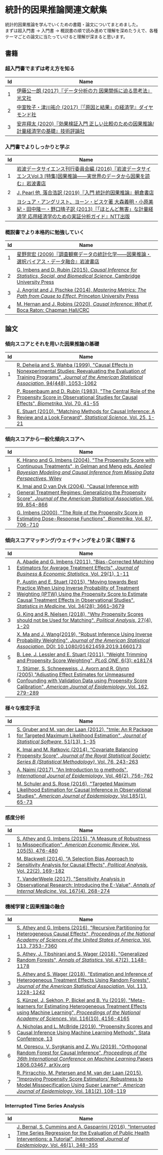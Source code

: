 # 統計的因果推論関連文献集
統計的因果推論を学んでいくための書籍・論文についてまとめました。  
まずは超入門書 -> 入門書 -> 概説書の順で読み進めて理解を深めたうえで、各種テーマごとの論文に当たっていけると理解が深まると思います。

## 書籍
### 超入門書でまずは考え方を知る
|Id|Name|
|-|-|
|1|[伊藤公一朗 (2017)『データ分析の力 因果関係に迫る思考法』光文社](https://www.amazon.co.jp/%E3%83%87%E3%83%BC%E3%82%BF%E5%88%86%E6%9E%90%E3%81%AE%E5%8A%9B-%E5%9B%A0%E6%9E%9C%E9%96%A2%E4%BF%82%E3%81%AB%E8%BF%AB%E3%82%8B%E6%80%9D%E8%80%83%E6%B3%95-%E5%85%89%E6%96%87%E7%A4%BE%E6%96%B0%E6%9B%B8-%E4%BC%8A%E8%97%A4-%E5%85%AC%E4%B8%80%E6%9C%97/dp/4334039863)|  
|2|[中室牧子・津川祐介 (2017)『「原因と結果」の経済学』ダイヤモンド社](https://www.amazon.co.jp/%E3%80%8C%E5%8E%9F%E5%9B%A0%E3%81%A8%E7%B5%90%E6%9E%9C%E3%80%8D%E3%81%AE%E7%B5%8C%E6%B8%88%E5%AD%A6%E2%80%95%E2%80%95%E2%80%95%E3%83%87%E3%83%BC%E3%82%BF%E3%81%8B%E3%82%89%E7%9C%9F%E5%AE%9F%E3%82%92%E8%A6%8B%E6%8A%9C%E3%81%8F%E6%80%9D%E8%80%83%E6%B3%95-%E4%B8%AD%E5%AE%A4%E7%89%A7%E5%AD%90/dp/447803947X/ref=sr_1_1?adgrpid=51990675783&dchild=1&gclid=Cj0KCQjw3qzzBRDnARIsAECmryqTr9vQnRc_fjirZdUwYq9Fm_z5uvn9clFMCe0jU7M2JPP2KWVIuwwaAndhEALw_wcB&hvadid=338543383096&hvdev=c&hvlocphy=1009279&hvnetw=g&hvqmt=e&hvrand=3083489441769443559&hvtargid=aud-758806828496%3Akwd-333359952402&hydadcr=21805_10989639&jp-ad-ap=0&keywords=%E5%8E%9F%E5%9B%A0%E3%81%A8%E7%B5%90%E6%9E%9C%E3%81%AE%E7%B5%8C%E6%B8%88%E5%AD%A6&qid=1584105367&sr=8-1)|  
|3|[安井翔太 (2020)『効果検証入門 正しい比較のための因果推論/計量経済学の基礎』技術評論社](https://www.amazon.co.jp/%E5%8A%B9%E6%9E%9C%E6%A4%9C%E8%A8%BC%E5%85%A5%E9%96%80%E3%80%9C%E6%AD%A3%E3%81%97%E3%81%84%E6%AF%94%E8%BC%83%E3%81%AE%E3%81%9F%E3%82%81%E3%81%AE%E5%9B%A0%E6%9E%9C%E6%8E%A8%E8%AB%96-%E8%A8%88%E9%87%8F%E7%B5%8C%E6%B8%88%E5%AD%A6%E3%81%AE%E5%9F%BA%E7%A4%8E-%E5%AE%89%E4%BA%95-%E7%BF%94%E5%A4%AA/dp/4297111179/ref=sr_1_1?__mk_ja_JP=%E3%82%AB%E3%82%BF%E3%82%AB%E3%83%8A&crid=1OBV7VII6R9AD&dchild=1&keywords=%E5%8A%B9%E6%9E%9C%E6%A4%9C%E8%A8%BC&qid=1584105393&sprefix=%E3%81%93%E3%81%86%E3%81%8B%E3%81%91%E3%82%93%E3%81%97%E3%82%87%E3%81%86%2Caps%2C268&sr=8-1)|
   
### 入門書でよりしっかりと学ぶ
|Id|Name|
|-|-|
|1|[岩波データサイエンス刊行委員会編 (2016)『岩波データサイエンスVol.3 [特集]因果推論――実世界のデータから因果を読む』岩波書店](https://www.amazon.co.jp/%E5%B2%A9%E6%B3%A2%E3%83%87%E3%83%BC%E3%82%BF%E3%82%B5%E3%82%A4%E3%82%A8%E3%83%B3%E3%82%B9-Vol-3-%E5%B2%A9%E6%B3%A2%E3%83%87%E3%83%BC%E3%82%BF%E3%82%B5%E3%82%A4%E3%82%A8%E3%83%B3%E3%82%B9%E5%88%8A%E8%A1%8C%E5%A7%94%E5%93%A1%E4%BC%9A/dp/4000298534/ref=sr_1_1?__mk_ja_JP=%E3%82%AB%E3%82%BF%E3%82%AB%E3%83%8A&crid=2LHKKGKBCT854&dchild=1&keywords=%E5%B2%A9%E6%B3%A2%E3%83%87%E3%83%BC%E3%82%BF%E3%82%B5%E3%82%A4%E3%82%A8%E3%83%B3%E3%82%B9&qid=1584105518&sprefix=%E5%B2%A9%E6%B3%A2%E3%83%87%E3%83%BC%E3%82%BF%2Caps%2C246&sr=8-1)|  
|2|[J. Pearl 他, 落合浩訳 (2019)『入門 統計的因果推論』朝倉書店](https://www.amazon.co.jp/%E5%85%A5%E9%96%80-%E7%B5%B1%E8%A8%88%E7%9A%84%E5%9B%A0%E6%9E%9C%E6%8E%A8%E8%AB%96-Judea-Pearl/dp/4254122411/ref=sr_1_6?__mk_ja_JP=%E3%82%AB%E3%82%BF%E3%82%AB%E3%83%8A&dchild=1&keywords=%E7%B5%B1%E8%A8%88%E7%9A%84%E5%9B%A0%E6%9E%9C%E6%8E%A8%E8%AB%96&qid=1584105567&sr=8-6)|  
|3|[ヨシュア・アングリスト、ヨーン・ビスケ著 大森義明・小原美紀・田中隆一・野口晴子訳 (2013)『「ほとんど無害」な計量経済学 応用経済学のための実証分析ガイド』NTT出版](https://www.amazon.co.jp/%E3%80%8C%E3%81%BB%E3%81%A8%E3%82%93%E3%81%A9%E7%84%A1%E5%AE%B3%E3%80%8D%E3%81%AA%E8%A8%88%E9%87%8F%E7%B5%8C%E6%B8%88%E5%AD%A6%E2%80%95%E5%BF%9C%E7%94%A8%E7%B5%8C%E6%B8%88%E5%AD%A6%E3%81%AE%E3%81%9F%E3%82%81%E3%81%AE%E5%AE%9F%E8%A8%BC%E5%88%86%E6%9E%90%E3%82%AC%E3%82%A4%E3%83%89-%E3%83%A8%E3%82%B7%E3%83%A5%E3%82%A2%E3%83%BB%E3%82%A2%E3%83%B3%E3%82%B0%E3%83%AA%E3%82%B9%E3%83%88/dp/4757122519/ref=sr_1_1?__mk_ja_JP=%E3%82%AB%E3%82%BF%E3%82%AB%E3%83%8A&dchild=1&keywords=%E3%81%BB%E3%81%A8%E3%82%93%E3%81%A9%E7%84%A1%E5%AE%B3&qid=1584105598&sr=8-1)|  
   
### 概説書でより本格的に勉強していく
|Id|Name|
|-|-|
|1|[星野崇宏 (2009)『調査観察データの統計化学――因果推論・選択バイアス・データ融合』岩波書店](https://www.amazon.co.jp/%E8%AA%BF%E6%9F%BB%E8%A6%B3%E5%AF%9F%E3%83%87%E3%83%BC%E3%82%BF%E3%81%AE%E7%B5%B1%E8%A8%88%E7%A7%91%E5%AD%A6%E2%80%95%E5%9B%A0%E6%9E%9C%E6%8E%A8%E8%AB%96%E3%83%BB%E9%81%B8%E6%8A%9E%E3%83%90%E3%82%A4%E3%82%A2%E3%82%B9%E3%83%BB%E3%83%87%E3%83%BC%E3%82%BF%E8%9E%8D%E5%90%88-%E3%82%B7%E3%83%AA%E3%83%BC%E3%82%BA%E7%A2%BA%E7%8E%87%E3%81%A8%E6%83%85%E5%A0%B1%E3%81%AE%E7%A7%91%E5%AD%A6-%E6%98%9F%E9%87%8E-%E5%B4%87%E5%AE%8F/dp/4000069721/ref=sr_1_fkmr0_1?__mk_ja_JP=%E3%82%AB%E3%82%BF%E3%82%AB%E3%83%8A&dchild=1&keywords=%E8%AA%BF%E6%9F%BB%E8%A6%B3%E5%AF%9F%E3%83%87%E3%83%BC%E3%82%BF%E3%81%AE%E7%B5%B1%E8%A8%88%E5%8C%96%E5%AD%A6&qid=1584105930&sr=8-1-fkmr0)|
|2|[G. Imbens and D. Rubin (2015), _Causal Inference for Statistics, Social, and Biomedical Science_, Cambridge University Press](https://www.amazon.co.jp/Causal-Inference-Statistics-Biomedical-Sciences/dp/0521885884/ref=sr_1_1?__mk_ja_JP=%E3%82%AB%E3%82%BF%E3%82%AB%E3%83%8A&dchild=1&keywords=Causal+Inference+for+Statistics%2C+Social%2C+and+Biomedical+Science&qid=1584105905&sr=8-1)|
|3|[J. Angrist and J. Pischke (2014), _Mastering Metrics: The Path from Cause to Effect_, Princeton University Press](https://www.amazon.co.jp/Mastering-Metrics-Path-Cause-Effect/dp/0691152845/ref=sr_1_1?adgrpid=53628805136&dchild=1&gclid=Cj0KCQjw3qzzBRDnARIsAECmryrfWNhwiBLmYRFhmvM1TtaJhderozo80ozaJKWP65dJZevYdIuxjlEaAt74EALw_wcB&hvadid=338564794964&hvdev=c&hvlocphy=1009279&hvnetw=g&hvqmt=e&hvrand=13677210793030631759&hvtargid=aud-758806828496%3Akwd-299833799494&hydadcr=11339_10884778&jp-ad-ap=0&keywords=mastering+metrics&qid=1584105956&sr=8-1)|
|4|[M. Hernan and J. Robins (2020), _Causal Inference: What If_, Boca Raton: Chapman  Hall/CRC](https://www.hsph.harvard.edu/miguel-hernan/causal-inference-book/)|

## 論文
### 傾向スコアとそれを用いた因果推論の基礎
|Id|Name|
|-|-|
|1|[R. Deheija and S. Wahba (1999), "Causal Effects in Nonexperimental Studies: Reevaluating the Evaluation of Training Programs", _Journal of the American Statistical Association_, 94(448), 1053-1062](https://www.uh.edu/~adkugler/Dehejia&Wahba_JASA.pdf)|
|2|[P. Rosenbaum and D. Rubin (1983), "The Central Role of the Propensity Score in Observational Studies for Causal Effects", _Biometrika_, Vol. 70, 41-55](https://academic.oup.com/biomet/article/70/1/41/240879)|
|3|[E. Stuart (2010), "Matching Methods for Causal Inference: A Review and a Look Forward", _Statistical Science_, Vol. 25, 1-21](https://www.ncbi.nlm.nih.gov/pmc/articles/PMC2943670/)|


### 傾向スコアから一般化傾向スコアへ
|Id|Name|
|-|-|
|1|[K. Hirano and G. Imbens (2004), "The Propensity Score with Continuous Treatments", in Gelman and Meng eds. _Applied Bayesian Modeling and Causal Inference from Missing Data Perspectives_, Wiley](http://www.math.mcgill.ca/dstephens/SISCR2017/Articles/HIrano-Imbens-2004.pdf)|
|2|[K. Imai and D van Dyk (2004), "Causal Inference with General Treatment Regimes: Generalizing the Propensity Score", _Journal of the American Statistical Association_, Vol. 99, 854-866](https://imai.fas.harvard.edu/research/files/pscore.pdf)|
|3|[G. Imbens (2000), "The Role of the Propensity Score in Estimating Dose-Response Functions", _Biometrika_, Vol. 87, 706-710](https://pdfs.semanticscholar.org/b9d2/3c91c9054433a4b5d31553f55cf6ae7880b1.pdf)|

### 傾向スコアマッチング/ウェイティングをより深く理解する
|Id|Name|
|-|-|
|1|[A. Abadie and G. Imbens (2011), "Bias-Corrected Matching Estimators for Average Treatment Effects", _Journal of Business & Economic Statistics_, Vol. 29(1), 1-11](https://economics.mit.edu/files/11861)|
|2|[P. Austin and E. Stuart (2015), "Moving towards Best Practice When Using Inverse Probability of Treatment Weighting (IPTW) Using the Propensity Score to Estimate Causal Treatment Effects in Observational Studies", _Statistics in Medicine_, Vol. 34(28): 3661–3679](https://www.ncbi.nlm.nih.gov/pmc/articles/PMC4626409/)|
|3|[G. King and R. Nielsen (2018), "Why Propensity Scores should not be Used for Matching", _Political Analysis_, 27(4), 1-20](https://gking.harvard.edu/publications/why-propensity-scores-should-not-be-used-formatching)|
|4|[X. Ma and J. Wang(2019), "Robust Inference Using Inverse Probability Weighting", _Journal of the American Statistical Association_, DOI: 10.1080/01621459.2019.1660173](https://arxiv.org/abs/1810.11397)|
|5|[B. Lee, J. Lessler and E. Stuart (2011), "Weight Trimming and Propensity Score Weighting", _PLoS ONE_, 6(3): e18174](https://www.ncbi.nlm.nih.gov/pmc/articles/PMC3069059/)|
|6|[T. Stümer, S. Schneeweiss, J. Avorn and R. Glynn (2005),"Adjusting Effect Estimates for Unmeasured Confounding with Validation Data using Propensity Score Calibration", _American Journal of Epidemiology_, Vol. 162, 279-289](https://academic.oup.com/aje/article/162/3/279/171198)|


### 様々な推定手法
|Id|Name|
|-|-|
|1|[S. Gruber and M. van der Laan (2012), "tmle: An R Package for Targeted Maximum Likelihood Estimation", _Journal of Statistical Software_, 51(13), 1-35](https://www.jstatsoft.org/article/view/v051i13)|
|2|[K. Imai and M. Ratkovic (2014), “Covariate Balancing Propensity Score”, _Journal of the Royal Statistical Society: Series B (Statistical Methodology)_, Vol. 76, 243-263](https://imai.fas.harvard.edu/research/files/CBPS.pdf)|
|3|[A. Naimi (2017), "An Introduction to g methods", _International Journal of Epidemiology_, Vol. 46(2), 756-762](https://www.ncbi.nlm.nih.gov/pmc/articles/PMC6074945/)|
|4|[M. Schuler and S. Rose (2016), "Targeted Maximum Likelihood Estimation for Causal Inference in Observational Studies", _American Journal of Epidemiology_, Vol.185(1), 65-73](https://academic.oup.com/aje/article/185/1/65/2662306)|

### 感度分析
|Id|Name|
|-|-|
|1|[S. Athey and G. Imbens (2015), "A Measure of Robustness to Misspecification", _American Economic Review_, Vol. 105(5), 476-480](https://pdfs.semanticscholar.org/701f/8f1aa9c93ac478b8e1cbcef0e94b2a0d3821.pdf)|
|2|[M. Blackwell (2014), "A Selection Bias Approach to Sensitivity Analysis for Causal Effects", _Political Analysis_, Vol. 22(2), 169-182](https://pdfs.semanticscholar.org/350b/5d60c84ac5194600b49051b6fc69e6c081ad.pdf)|
|3|[T. VanderWeele (2017), "Sensitivity Analysis in Observational Research: Introducing the E-Value", _Annals of Internal Medicine_, Vol. 167(4), 268-274](https://dash.harvard.edu/bitstream/handle/1/36874927/EValue_FinalSubmission.pdf?sequence=1&isAllowed=y)|

### 機械学習と因果推論の融合
|Id|Name|
|-|-|
|1|[S. Athey and G. Imbens (2016), "Recursive Partitioning for Heterogeneous Causal Effects", _Proceedings of the National Academy of Sciences of the United States of America_, Vol. 113, 7353-7360](https://www.pnas.org/content/pnas/113/27/7353.full.pdf)|
|2|[S. Athey, J. Tibshirani and S. Wager (2018), "Generalized Random Forests", _Annals of Statistics_, Vol. 47(2), 1148-1178](https://arxiv.org/abs/1610.01271)|
|3|[S. Athey and S. Wager (2018), "Estimation and Inference of Heterogeneous Treatment Effects Using Random Forests", _Journal of the American Statistical Association_, Vol. 113, 1228-1242](https://www.tandfonline.com/doi/pdf/10.1080/01621459.2017.1319839?needAccess=true)|
|4|[S. Künzel, J. Sekhon, P. Bickel and B. Yu (2019), "Meta-learners for Estimating Heterogeneous Treatment Effects using Machine Learning", _Proceedings of the National Academy of Sciences_, Vol. 116(10), 4156-4165](https://arxiv.org/abs/1706.03461)|
|5|[A. Nicholas and L. McBride (2019), "Propensity Scores and Causal Inference Using Machine Learning Methods", Stata Conference, 13](http://lindenmcbride.com/uploads/3/6/2/2/36225639/psw_ml.pdf)|
|6|[M. Oprescu, V. Syrgkanis and Z. Wu (2019), "Orthogonal Random Forest for Causal Inference", _Proceedings of the 36th International Conference on Machine Learning_,Papers 1806.03467, arXiv.org](https://arxiv.org/pdf/1806.03467.pdf)|
|7|[R. Pirracchio, M. Petersen and M. van der Laan (2015), "Improving Propensity Score Estimators' Robustness to Model Misspecification Using Super Learner", _American Journal of Epidemiology_, Vol. 181(2), 108-119](https://www.ncbi.nlm.nih.gov/pmc/articles/PMC4351345/)|

### Interrupted Time Series Analysis
|Id|Name|
|-|-|
|1|[J. Bernal, S. Cummins and A. Gasparrini (2016), "Interrupted Time Series Regression for the Evaluation of Public Health Interventions: a Tutorial", _International Journal of Epidemiology_, Vol. 46(1), 348-355](https://academic.oup.com/ije/article/46/1/348/2622842)|
